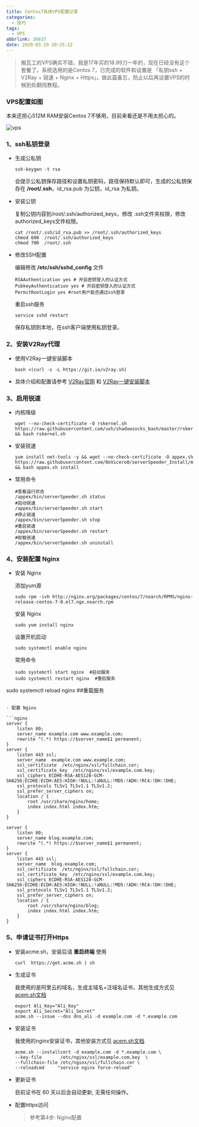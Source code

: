 ```yaml
---
title: Centos7系统VPS配置记录
categories:
  - 技巧
tags:
  - VPS
abbrlink: 36637
date: 2020-03-29 20:25:12
---
```


> 搬瓦工的VPS确实不错，我是17年买的18.99刀一年的，现在已经没有这个套餐了。系统选用的是Centos 7，已完成的软件和设置是 「私钥ssh + V2Ray + 锐速 + Nginx + Https」。做此篇备忘，防止以后再设置VPS的时候到处翻找教程。

### VPS配置如图

本来还担心512M RAM安装Centos 7不够用，目前来看还是不用太担心的。

![vps](https://i.loli.net/2020/03/29/cjf8SFQw5WXaLEk.png)

### 1、ssh私钥登录

- 生成公私钥

  ```shell
  ssh-keygen -t rsa
  ```

  会提示公私钥保存路径和设置私钥密码，路径保持默认即可，生成的公私钥保存在 **/root/.ssh**，id_rsa.pub 为公钥，id_rsa 为私钥。

- 安装公钥

  复制公钥内容到/root/.ssh/authorized_keys，修改 .ssh文件夹权限，修改 authorized_keys文件权限。

  ```shell
  cat /root/.ssh/id_rsa.pub >> /root/.ssh/authorized_keys
  chmod 600  /root/.ssh/authorized_keys
  chmod 700  /root/.ssh
  ```

- 修改SSH配置

  编辑修改 **/etc/ssh/sshd_config** 文件

  ```nginx
  RSAAuthentication yes # 开启密钥登入的认证方式
  PubkeyAuthentication yes # 开启密钥登入的认证方式
  PermitRootLogin yes #root用户能否通过ssh登录
  ```

  重启ssh服务

  ```shell
  service sshd restart
  ```

  保存私钥到本地，在ssh客户端使用私钥登录。

### 2、安装V2Ray代理

- 使用V2Ray一键安装脚本

  ```shell
  bash <(curl -s -L https://git.io/v2ray.sh)
  ```

- 具体介绍和配置请参考 [V2Ray官网](https://www.v2ray.com/) 和 [V2Ray一键安装脚本](https://github.com/233boy/v2ray/wiki/V2Ray%E4%B8%80%E9%94%AE%E5%AE%89%E8%A3%85%E8%84%9A%E6%9C%AC)

### 3、启用锐速

- 内核降级

  ```shell
  wget --no-check-certificate -O rskernel.sh https://raw.githubusercontent.com/uxh/shadowsocks_bash/master/rskernel.sh && bash rskernel.sh
  ```

- 安装锐速

  ```shell
  yum install net-tools -y && wget --no-check-certificate -O appex.sh https://raw.githubusercontent.com/0oVicero0/serverSpeeder_Install/master/appex.sh && bash appex.sh install
  ```

- 常用命令

  ```shell
  #查看运行状态
  /appex/bin/serverSpeeder.sh status
  #启动锐速
  /appex/bin/serverSpeeder.sh start
  #停止锐速
  /appex/bin/serverSpeeder.sh stop
  #重启锐速
  /appex/bin/serverSpeeder.sh restart
  #卸载锐速
  /appex/bin/serverSpeeder.sh uninstall
  ```

### 4、安装配置 Nginx

- 安装 Nginx

  添加yum源

  ```shell
  sudo rpm -ivh http://nginx.org/packages/centos/7/noarch/RPMS/nginx-release-centos-7-0.el7.ngx.noarch.rpm
  ```

  安装 Nginx

  ```shell
  sudo yum install nginx
  ```

  设置开机启动

  ```shell
  sudo systemctl enable nginx
  ```

  常用命令

  ```shell
  sudo systemctl start nginx  #启动服务
  sudo systemctl restart nginx  #重启服务
sudo systemctl reload nginx  ##重载服务
  ```

- 配置 Nginx

  ```nginx
  server {
      listen 80;
      server_name example.com www.example.com;
      rewrite ^(.*) https://$server_name$1 permanent;
  }
  server {
      listen 443 ssl;
      server_name  example.com www.example.com;
      ssl_certificate  /etc/nginx/ssl/fullchain.cer;
      ssl_certificate_key  /etc/nginx/ssl/example.com.key;
      ssl_ciphers ECDHE-RSA-AES128-GCM-SHA256:ECDHE:ECDH:AES:HIGH:!NULL:!aNULL:!MD5:!ADH:!RC4:!DH:!DHE;
      ssl_protocols TLSv1 TLSv1.1 TLSv1.2;
      ssl_prefer_server_ciphers on;
      location / {
          root /usr/share/nginx/home;
          index index.html index.htm;
      }
  }
  
  server {
      listen 80;
      server_name blog.example.com;
      rewrite ^(.*) https://$server_name$1 permanent;
  }
  server {
      listen 443 ssl;
      server_name  blog.example.com;
      ssl_certificate  /etc/nginx/ssl/fullchain.cer;
      ssl_certificate_key  /etc/nginx/ssl/example.com.key;
      ssl_ciphers ECDHE-RSA-AES128-GCM-SHA256:ECDHE:ECDH:AES:HIGH:!NULL:!aNULL:!MD5:!ADH:!RC4:!DH:!DHE;
      ssl_protocols TLSv1 TLSv1.1 TLSv1.2;
      ssl_prefer_server_ciphers on;
      location / {
          root /usr/share/nginx/blog;
          index index.html index.htm;
      }
  }
  ```

### 5、申请证书打开Https

- 安装acme.sh，安装后请 **重启终端** 使用

  ```shell
  curl  https://get.acme.sh | sh
  ```

- 生成证书

  我使用的是阿里云的域名，生成主域名+泛域名证书，其他生成方式见 [acem.sh文档](https://github.com/acmesh-official/acme.sh/wiki/%E8%AF%B4%E6%98%8E)

  ```shell
  export Ali_Key="Ali_Key"
  export Ali_Secret="Ali_Secret"
  acme.sh --issue --dns dns_ali -d example.com -d *.example.com
  ```

- 安装证书

  我使用的nginx安装证书，其他安装方式见 [acem.sh文档](https://github.com/acmesh-official/acme.sh/wiki/%E8%AF%B4%E6%98%8E)

  ```shell
  acme.sh --installcert -d example.com -d *.example.com \
  --key-file       /etc/nginx/ssl/example.com.key  \
  --fullchain-file /etc/nginx/ssl/fullchain.cer \
  --reloadcmd     "service nginx force-reload"
  ```

- 更新证书

  目前证书在 60 天以后会自动更新, 无需任何操作。

- 配置https访问

  > 参考第4步: Nginx配置